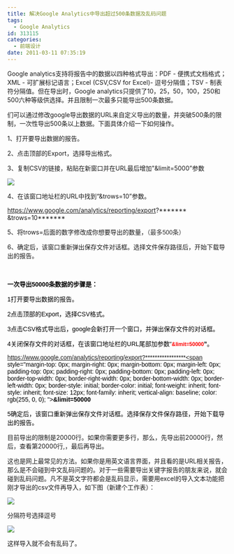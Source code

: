 ```yaml
---
title: 解决Google Analytics中导出超过500条数据及乱码问题
tags:
  - Google Analytics
id: 313115
categories:
  - 前端设计
date: 2011-03-11 07:35:19
---
```


Google analytics支持将报告中的数据以四种格式导出：PDF - 便携式文档格式；XML - 可扩展标记语言；Excel (CSV,CSV for Excel)- 逗号分隔值；TSV - 制表符分隔值。但在导出时，Google analytics只提供了10，25，50，100，250和500六种等级供选择。并且限制一次最多只能导出500条数据。

们可以通过修改google导出数据的URL来自定义导出的数量，并突破500条的限制，一次性导出500条以上数据。下面具体介绍一下如何操作。

1、打开要导出数据的报告。

2、点击顶部的Export，选择导出格式。

3、复制CSV的链接，粘贴在新窗口并在URL最后增加&quot;&amp;limit=5000&rdquo;参数 

![](http://love4026.files.wordpress.com/2011/03/ga-csv.jpg)

4、在该窗口地址栏的URL中找到&ldquo;&amp;trows=10&rdquo;参数。

https://www.google.com/analytics/reporting/export?******* &amp;trows=10*******

5、将trows=后面的数字修改成你想要导出的数量，<span class="Apple-style-span" style="color: rgb(51, 51, 51); font-family: 'Lucida Grande', Arial, Helvetica, sans-serif; line-height: 18px; ">（最多500条）</span>

6、确定后，该窗口重新弹出保存文件对话框。选择文件保存路径后，开始下载导出的报告。

&nbsp;

<span class="Apple-style-span" style="font-family: 'Lucida Grande', Arial, Helvetica, sans-serif; color: rgb(0, 0, 0); ">**一次导出50000条数据的步骤是：**</span>

<span class="Apple-style-span" style="font-family: 'Lucida Grande', Arial, Helvetica, sans-serif; color: rgb(0, 0, 0); ">1打开要导出数据的报告。</span>

<span class="Apple-style-span" style="font-family: 'Lucida Grande', Arial, Helvetica, sans-serif; color: rgb(0, 0, 0); ">2点击顶部的Export，选择CSV格式。</span>

<span class="Apple-style-span" style="font-family: 'Lucida Grande', Arial, Helvetica, sans-serif; color: rgb(0, 0, 0); ">3点击CSV格式导出后，google会新打开一个窗口，并弹出保存文件的对话框。</span>

<span class="Apple-style-span" style="font-family: 'Lucida Grande', Arial, Helvetica, sans-serif; color: rgb(0, 0, 0); ">4关闭保存文件的对话框，在该窗口地址栏的URL尾部加参数&ldquo;**<span style="margin-top: 0px; margin-right: 0px; margin-bottom: 0px; margin-left: 0px; padding-top: 0px; padding-right: 0px; padding-bottom: 0px; padding-left: 0px; border-top-width: 0px; border-right-width: 0px; border-bottom-width: 0px; border-left-width: 0px; border-style: initial; border-color: initial; font-weight: inherit; font-style: inherit; font-size: 12px; font-family: inherit; vertical-align: baseline; color: rgb(255, 0, 0); ">&amp;limit=50000</span>&rdquo;**。</span>

<span class="Apple-style-span" style="font-family: 'Lucida Grande', Arial, Helvetica, sans-serif; color: rgb(0, 0, 0); ">https://www.google.com/analytics/reporting/export?*****************<span style="margin-top: 0px; margin-right: 0px; margin-bottom: 0px; margin-left: 0px; padding-top: 0px; padding-right: 0px; padding-bottom: 0px; padding-left: 0px; border-top-width: 0px; border-right-width: 0px; border-bottom-width: 0px; border-left-width: 0px; border-style: initial; border-color: initial; font-weight: inherit; font-style: inherit; font-size: 12px; font-family: inherit; vertical-align: baseline; color: rgb(255, 0, 0); ">**&amp;limit=50000**</span></span>

<span class="Apple-style-span" style="font-family: 'Lucida Grande', Arial, Helvetica, sans-serif; color: rgb(0, 0, 0); ">5确定后，该窗口重新弹出保存文件对话框。选择保存文件保存路径，开始下载导出的报告。</span>

目前导出的限制是20000行。如果你需要更多行，那么，先导出前20000行，然后，查看第20000行,，最后再导出。

这也是网上最常见的方法。如果你是用英文语言界面，并且看的是URL相关报告，那么是不会碰到中文乱码问题的。对于一些需要导出关键字报告的朋友来说，就会碰到乱码问题。凡不是英文字符都会是乱码显示，需要用excel的导入文本功能把刚才导出的csv文件再导入，如下图（新建个工作表）：

![](http://love4026.files.wordpress.com/2011/03/ga-excel.jpg)

分隔符号选择逗号

![](http://love4026.files.wordpress.com/2011/03/ga-excel2.jpg)

这样导入就不会有乱码了。